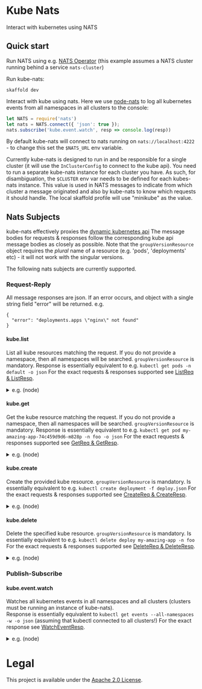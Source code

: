 # Kube Nats

Interact with kubernetes using NATS


## Quick start

Run NATS using e.g. [NATS Operator](https://github.com/nats-io/nats-operator) 
(this example assumes a NATS cluster running behind a service `nats-cluster`)

Run kube-nats:

```
skaffold dev
```

Interact with kube using nats. 
Here we use [node-nats](https://github.com/nats-io/node-nats) to log all kubernetes events from all namespaces in all clusters to the console:

```js
let NATS = require('nats')
let nats = NATS.connect({ 'json': true });
nats.subscribe('kube.event.watch', resp => console.log(resp))
```

By default kube-nats will connect to nats running on `nats://localhost:4222` - to change this set the `$NATS_URL`
env variable. 

Currently kube-nats is designed to run in and be responsible for a single cluster (it will use the `InClusterConfig` to connect to the kube api). 
You need to run a separate kube-nats instance for each cluster you have. As such, for disambiguation, the `$CLUSTER` env var needs to be defined for each
kubes-nats instance. This value is used in NATS messages to indicate from which cluster a message originated and also by 
kube-nats to know which requests it should handle. The local skaffold profile will use "minikube" as the value.

## Nats Subjects

kube-nats effectively proxies the [dynamic kubernetes api](https://github.com/kubernetes/client-go/blob/master/dynamic/interface.go)
The message bodies for requests & responses follow the corresponding kube api message bodies as closely as possible.
Note that the `groupVersionResource` object requires the *plural* name of a resource (e.g. 'pods', 'deployments' etc) - it will not
work with the singular versions.

The following nats subjects are currently supported.

### Request-Reply

All message responses are json.
If an error occurs, and object with a single string field "error" will be returned. e.g.

```
{
  "error": "deployments.apps \"nginx\" not found"
}
```

#### kube.list

List all kube resources matching the request. If you do not provide a namespace, then all namespaces will be searched. 
`groupVersionResource` is mandatory.
Response is essentially equivalent to e.g. `kubectl get pods -n default -o json`
For the exact requests & responses supported see [ListReq & ListResp](pkg/handler/handler.go).
 
<details>
 <summary>e.g. (node)</summary>

```js
let req = {
  cluster: 'minikube',
  groupVersionResource: { Group: '', Version: 'v1', Resource: 'pods' },
  namespace: 'default',
  listOptions: {}
}
nats.requestOne('kube.list', req, {}, 3000, resp => {
  console.log(JSON.stringify(resp, null, 2))
})
```

output:

```
{
  "apiVersion": "v1",
  "items": [
    {
      "apiVersion": "v1",
      "kind": "Pod",
      "metadata": {
        "creationTimestamp": "2019-01-08T16:51:20Z",
        "generateName": "kube-nats-7c8599f6d5-",
        "labels": {
          "app": "kube-nats",
          "pod-template-hash": "7c8599f6d5"
        },
        "name": "kube-nats-7c8599f6d5-xf9cf",
        "namespace": "default",

         ...etc
```

</details> 
  
#### kube.get

Get the kube resource matching the request. If you do not provide a namespace, then all namespaces will be searched. 
`groupVersionResource` is mandatory.
Response is essentially equivalent to e.g. `kubectl get pod my-amazing-app-74c459d9d6-m828p -n foo -o json`
For the exact requests & responses supported see [GetReq & GetResp](pkg/handler/handler.go).

<details>
 <summary>e.g. (node)</summary>

```js
let req = {
  cluster: 'minikube',
  groupVersionResource: { Group: '', Version: 'v1', Resource: 'pods' },
  namespace: 'default',
  name: 'nats-cluster-1'
}
nats.requestOne('kube.get', req, {}, 3000, resp => {
  console.log(JSON.stringify(resp, null, 2))
})
```

output:

```
{
  "apiVersion": "v1",
  "kind": "Pod",
  "metadata": {
    "annotations": {
      "nats.version": "1.3.0"
    },
    "creationTimestamp": "2019-01-08T16:49:40Z",
    "labels": {
      "app": "nats",
      "nats_cluster": "nats-cluster",
      "nats_version": "1.3.0"
    },
    "name": "nats-cluster-1",
    "namespace": "default",

         ...etc
```

</details> 

#### kube.create

Create the provided kube resource. 
`groupVersionResource` is mandatory.
Is essentially equivalent to e.g. `kubectl create deployment -f deploy.json`
For the exact requests & responses supported see [CreateReq & CreateResp](pkg/handler/handler.go).

<details>
 <summary>e.g. (node)</summary>

```js
let req = {
  cluster: 'minikube',
  groupVersionResource: { Group: 'apps', Version: 'v1', Resource: 'deployments' },
  namespace: 'default',
  resource: {
    apiVersion: 'apps/v1',
    kind: 'Deployment',
    metadata: {
      name: 'nginx',
      labels: { app: 'nginx' }
    },
    spec: {
      replicas: 1,
      selector: {
        matchLabels: { app: 'nginx' },
      },
      template: {
        metadata: {
          labels: { app: 'nginx' },
        },
        spec: {
          containers: [
            {
              name: 'nginx',
              image: 'nginx:latest'
            }
          ]
        }
      }
    }
  },
  createOptions: {},
  subresources: [],
}
nats.requestOne('kube.create', req, {}, 3000, resp => {
  console.log(JSON.stringify(resp, null, 2))
})
```

output:

```
{
  "apiVersion": "apps/v1",
  "kind": "Deployment",
  "metadata": {
    "creationTimestamp": "2019-01-08T17:12:22Z",
    "generation": 1,
    "labels": {
      "app": "nginx"
    },
    "name": "nginx",
    "namespace": "default",
    "resourceVersion": "3691",
         ...etc
```

</details> 

#### kube.delete

Delete the specified kube resource. 
`groupVersionResource` is mandatory.
Is essentially equivalent to e.g. `kubectl delete deploy my-amazing-app -n foo`
For the exact requests & responses supported see [DeleteReq & DeleteResp](pkg/handler/handler.go).

<details>
 <summary>e.g. (node)</summary>

```js
req = {
  cluster: 'minikube',
  groupVersionResource: { Group: 'apps', Version: 'v1', Resource: 'deployments' },
  deleteOptions: { propagationPolicy: 'Foreground' },
  namespace: 'default',
  name: 'nginx',
}
nats.requestOne('kube.delete', req, {}, 3000, resp => {
  console.log(JSON.stringify(resp, null, 2))
})
```

output:

```
{}
```

</details> 

### Publish-Subscribe 

#### kube.event.watch

Watches all kubernetes events in all namespaces and all clusters (clusters must be running an instance of kube-nats).  
Response is essentially equivalent to `kubectl get events --all-namespaces -w -o json` (assuming that kubectl connected to all clusters!)
For the exact response see [WatchEventResp](pkg/handler/handler.go).

<details>
 <summary>e.g. (node)</summary>

```js
nats.subscribe('kube.event.watch', resp => {
  console.log(resp)
})
```

output:

```
{ cluster: 'minikube',
  Type: 'ADDED',
  Object:
   { apiVersion: 'v1',
     count: 1,
     eventTime: null,
     firstTimestamp: '2018-11-28T12:30:10Z',
     involvedObject:
      { apiVersion: 'v1',
        fieldPath: 'spec.containers{nats}',
        kind: 'Pod',
        name: 'nats-cluster-2',
        namespace: 'default',
        resourceVersion: '840',
        uid: 'b1e99aa5-f305-11e8-b09e-827816e0a801' },
     kind: 'Event',
     lastTimestamp: '2018-11-28T12:30:10Z',
     message: 'Killing container with id docker://nats:Need to kill Pod',
     ...
```

</details> 

# Legal
This project is available under the [Apache 2.0 License](http://www.apache.org/licenses/LICENSE-2.0.html).
